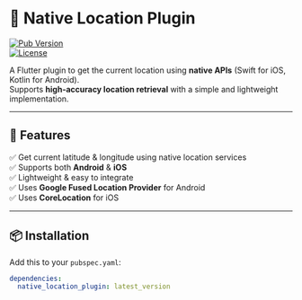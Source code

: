# 📍 Native Location Plugin  

[![Pub Version](https://img.shields.io/pub/v/native_location_plugin.svg)](https://pub.dev/packages/native_location_plugin)  
[![License](https://img.shields.io/badge/license-MIT-blue.svg)](https://opensource.org/licenses/MIT)  

A Flutter plugin to get the current location using **native APIs** (Swift for iOS, Kotlin for Android).  
Supports **high-accuracy location retrieval** with a simple and lightweight implementation.  

---

## 🚀 Features  
✅ Get current latitude & longitude using native location services  
✅ Supports both **Android** & **iOS**  
✅ Lightweight & easy to integrate  
✅ Uses **Google Fused Location Provider** for Android  
✅ Uses **CoreLocation** for iOS  

---

## 📦 Installation  
Add this to your `pubspec.yaml`:  

```yaml
dependencies:
  native_location_plugin: latest_version
